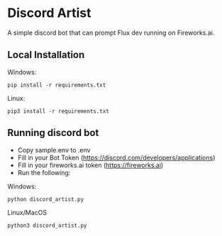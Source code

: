 # Discord Artist

A simple discord bot that can prompt Flux dev running on Fireworks.ai. 

## Local Installation

Windows:

```
pip install -r requirements.txt
```

Linux:

```
pip3 install -r requirements.txt
```

## Running discord bot

* Copy sample.env to .env
* Fill in your Bot Token (https://discord.com/developers/applications)
* Fill in your fireworks.ai token (https://fireworks.ai)
* Run the following:

Windows:

```
python discord_artist.py
```

Linux/MacOS

```
python3 discord_artist.py
```